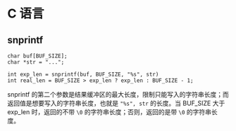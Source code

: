 # C 语言

## snprintf

```
char buf[BUF_SIZE];
char *str = "...";

int exp_len = snprintf(buf, BUF_SIZE, "%s", str)
int real_len = BUF_SIZE > exp_len ? exp_len : BUF_SIZE - 1;
```

snprintf 的第二个参数是结果缓冲区的最大长度，限制只能写入的字符串长度；而返回值是想要写入的字符串长度，也就是 `"%s", str` 的长度。当 BUF_SIZE 大于 exp_len 时，返回的不带 `\0` 的字符串长度；否则，返回的是带 `\0` 的字符串长度。
